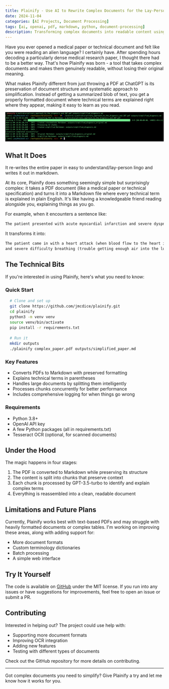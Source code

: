 ```yaml
---
title: Plainify - Use AI to Rewrite Complex Documents for the Lay-Person 
date: 2024-11-04
categories: [AI Projects, Document Processing]
tags: [ai, openai, pdf, markdown, python, document-processing]
description: Transforming complex documents into readable content using AI - a Python tool that makes technical papers accessible to everyone.
---
```


Have you ever opened a medical paper or technical document and felt like you were reading an alien language? I certainly have. After spending hours decoding a particularly dense medical research paper, I thought there had to be a better way. That's how Plainify was born - a tool that takes complex documents and makes them genuinely readable, without losing their original meaning.

What makes Plainify different from just throwing a PDF at ChatGPT is its preservation of document structure and systematic approach to simplification. Instead of getting a summarized blob of text, you get a properly formatted document where technical terms are explained right where they appear, making it easy to learn as you read.

![Plainify Workflow](/common/plainify-workflow.png)

## What It Does

It re-writes the entire paper in easy to understand/lay-person lingo and writes it out in markdown. 

At its core, Plainify does something seemingly simple but surprisingly complex: it takes a PDF document (like a medical paper or technical specification) and turns it into a Markdown file where every technical term is explained in plain English. It's like having a knowledgeable friend reading alongside you, explaining things as you go.

For example, when it encounters a sentence like:
```markdown
The patient presented with acute myocardial infarction and severe dyspnea.
```

It transforms it into:
```markdown
The patient came in with a heart attack (when blood flow to the heart is blocked) 
and severe difficulty breathing (trouble getting enough air into the lungs).
```

## The Technical Bits

If you're interested in using Plainify, here's what you need to know:

### Quick Start
```bash
  # Clone and set up
  git clone https://github.com/jmcdice/plainify.git
  cd plainify
  python3 -m venv venv
  source venv/bin/activate
  pip install -r requirements.txt

  # Run it
  mkdir outputs
  ./plainify complex_paper.pdf outputs/simplified_paper.md
```

### Key Features
- Converts PDFs to Markdown with preserved formatting
- Explains technical terms in parentheses
- Handles large documents by splitting them intelligently
- Processes chunks concurrently for better performance
- Includes comprehensive logging for when things go wrong

### Requirements
- Python 3.8+
- OpenAI API key
- A few Python packages (all in requirements.txt)
- Tesseract OCR (optional, for scanned documents)

## Under the Hood

The magic happens in four stages:
1. The PDF is converted to Markdown while preserving its structure
2. The content is split into chunks that preserve context
3. Each chunk is processed by GPT-3.5-turbo to identify and explain complex terms
4. Everything is reassembled into a clean, readable document

## Limitations and Future Plans

Currently, Plainify works best with text-based PDFs and may struggle with heavily formatted documents or complex tables. I'm working on improving these areas, along with adding support for:
- More document formats
- Custom terminology dictionaries
- Batch processing
- A simple web interface

## Try It Yourself

The code is available on [GitHub](https://github.com/jmcdice/plainify) under the MIT license. If you run into any issues or have suggestions for improvements, feel free to open an issue or submit a PR.

## Contributing

Interested in helping out? The project could use help with:
- Supporting more document formats
- Improving OCR integration
- Adding new features
- Testing with different types of documents

Check out the GitHub repository for more details on contributing.

---

Got complex documents you need to simplify? Give Plainify a try and let me know how it works for you. 
